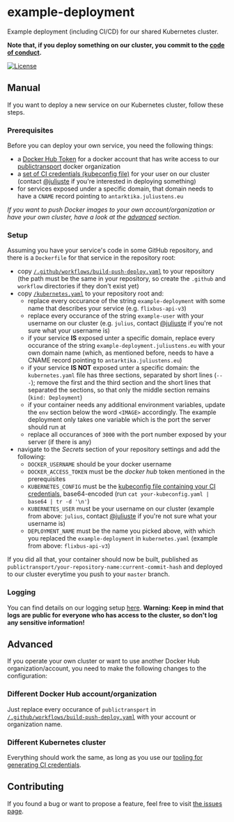 # example-deployment

Example deployment (including CI/CD) for our shared Kubernetes cluster.

**Note that, if you deploy something on our cluster, you commit to the [code of conduct](https://github.com/public-transport/kubernetes-setup/blob/master/code-of-conduct.md).**

[![License](https://img.shields.io/github/license/public-transport/example-deployment.svg?style=flat)](license)

## Manual

If you want to deploy a new service on our Kubernetes cluster, follow these steps.

### Prerequisites

Before you can deploy your own service, you need the following things:

- a [Docker Hub Token](https://hub.docker.com/settings/security) for a docker account that has write access to our [publictransport](https://hub.docker.com/orgs/publictransport) docker organization
- a [set of CI credentials (kubeconfig file)](https://github.com/public-transport/kubernetes-setup/blob/master/users/readme.md#obtaining-ci-credentials) for your user on our cluster (contact [@juliuste](https://github.com/juliuste) if you're interested in deploying something)
- for services exposed under a specific domain, that domain needs to have a `CNAME` record pointing to `antarktika.juliustens.eu`

*If you want to push Docker images to your own account/organization or have your own cluster, have a look at the [advanced](#advanced) section*.

### Setup

Assuming you have your service's code in some GitHub repository, and there is a `Dockerfile` for that service in the repository root:

- copy [`/.github/workflows/build-push-deploy.yaml`](./.github/workflows/build-push-deploy.yaml) to your repository (the path must be the same in your repository, so create the `.github` and `workflow` directories if they don't exist yet)
- copy [`/kubernetes.yaml`](./kubernetes.yaml) to your repository root and:
	- replace every occurance of the string `example-deployment` with some name that describes your service (e.g. `flixbus-api-v3`)
	- replace every occurance of the string `example-user` with your username on our cluster (e.g. `julius`, contact [@juliuste](https://github.com/juliuste) if you're not sure what your username is)
	- if your service **IS** exposed unter a specific domain, replace every occurance of the string `example-deployment.juliustens.eu` with your own domain name (which, as mentioned before, needs to have a CNAME record pointing to `antarktika.juliustens.eu`)
	- if your service **IS NOT** exposed unter a specific domain: the `kubernetes.yaml` file has three sections, separated by short lines (`---`); remove the first and the third section and the short lines that separated the sections, so that only the middle section remains (`kind: Deployment`)
	- if your container needs any additional environment variables, update the `env` section below the word `<IMAGE>` accordingly. The example deployment only takes one variable which is the port the server should run at
	- replace all occurances of `3000` with the port number exposed by your server (if there is any)
- navigate to the *Secrets* section of your repository settings and add the following:
	- `DOCKER_USERNAME` should be your docker username
	- `DOCKER_ACCESS_TOKEN` must be the *docker hub* token mentioned in the prerequisites
	- `KUBERNETES_CONFIG` must be the [kubeconfig file containing your CI credentials](https://github.com/public-transport/kubernetes-setup/blob/master/users/readme.md#obtaining-ci-credentials), base64-encoded (run `cat your-kubeconfig.yaml | base64 | tr -d '\n'`)
	- `KUBERNETES_USER` must be your username on our cluster (example from above: `julius`, contact [@juliuste](https://github.com/juliuste) if you're not sure what your username is)
	- `DEPLOYMENT_NAME` must be the name you picked above, with which you replaced the `example-deployment` in `kubernetes.yaml` (example from above: `flixbus-api-v3`)

If you did all that, your container should now be built, published as `publictransport/your-repository-name:current-commit-hash` and deployed to our cluster everytime you push to your `master` branch.

### Logging

You can find details on our logging setup [here](https://github.com/public-transport/kubernetes-setup#logging). **Warning: Keep in mind that logs are public for everyone who has access to the cluster, so don't log any sensitive information!**

## Advanced

If you operate your own cluster or want to use another Docker Hub organization/account, you need to make the following changes to the configuration:

### Different Docker Hub account/organization

Just replace every occurance of `publictransport` in [`/.github/workflows/build-push-deploy.yaml`](./.github/workflows/build-push-deploy.yaml) with your account or organization name.

### Different Kubernetes cluster

Everything should work the same, as long as you use our [tooling for generating CI credentials](https://github.com/public-transport/kubernetes-setup/blob/master/users/readme.md#obtaining-ci-credentials).

## Contributing

If you found a bug or want to propose a feature, feel free to visit [the issues page](https://github.com/public-transport/example-deployment/issues).
